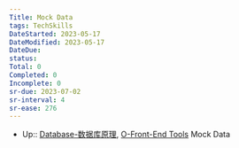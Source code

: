 ```yaml
---
Title: Mock Data
tags: TechSkills
DateStarted: 2023-05-17
DateModified: 2023-05-17
DateDue: 
status:
Total: 0
Completed: 0
Incomplete: 0
sr-due: 2023-07-02
sr-interval: 4
sr-ease: 276
---
```

- Up:: [Database-数据库原理](Database-数据库原理), [O-Front-End Tools](O-Front-End%20Tools)
Mock Data